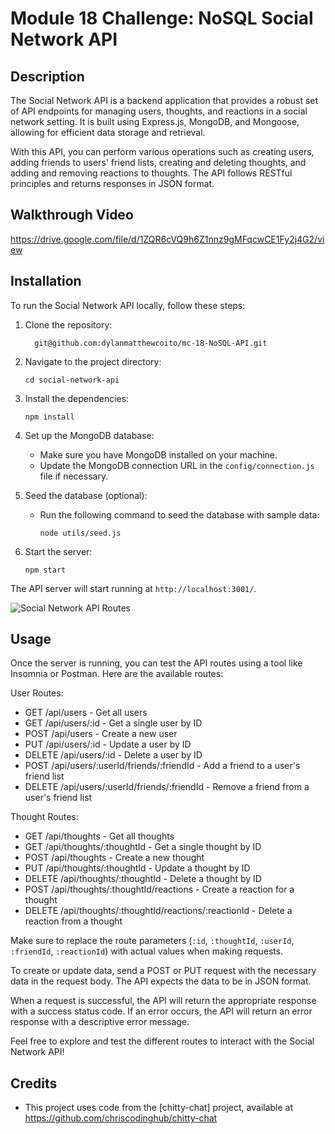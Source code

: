 # Module 18 Challenge: NoSQL Social Network API

## Description

The Social Network API is a backend application that provides a robust set of API endpoints for managing users, thoughts, and reactions in a social network setting. It is built using Express.js, MongoDB, and Mongoose, allowing for efficient data storage and retrieval.

With this API, you can perform various operations such as creating users, adding friends to users' friend lists, creating and deleting thoughts, and adding and removing reactions to thoughts. The API follows RESTful principles and returns responses in JSON format.

## Walkthrough Video 

https://drive.google.com/file/d/1ZQR6cVQ9h6Z1nnz9gMFqcwCE1Fy2j4G2/view

## Installation
To run the Social Network API locally, follow these steps:

1. Clone the repository:
   ```
     git@github.com:dylanmatthewcoito/mc-18-NoSQL-API.git
   ```

2. Navigate to the project directory:
   ```
   cd social-network-api
   ```

3. Install the dependencies:
   ```
   npm install
   ```

4. Set up the MongoDB database:
   - Make sure you have MongoDB installed on your machine.
   - Update the MongoDB connection URL in the `config/connection.js` file if necessary.

5. Seed the database (optional):
   - Run the following command to seed the database with sample data:
     ```
     node utils/seed.js
     ```

6. Start the server:
   ```
   npm start
   ```

The API server will start running at `http://localhost:3001/`.

![Social Network API Routes](https://github.com/dylanmatthewcoito/mc-18-NoSQL-API/assets/71201051/da1449e7-90fd-4ac6-bd10-6b2c03758861)

## Usage
Once the server is running, you can test the API routes using a tool like Insomnia or Postman. Here are the available routes:

User Routes:
- GET /api/users - Get all users
- GET /api/users/:id - Get a single user by ID
- POST /api/users - Create a new user
- PUT /api/users/:id - Update a user by ID
- DELETE /api/users/:id - Delete a user by ID
- POST /api/users/:userId/friends/:friendId - Add a friend to a user's friend list
- DELETE /api/users/:userId/friends/:friendId - Remove a friend from a user's friend list

Thought Routes:
- GET /api/thoughts - Get all thoughts
- GET /api/thoughts/:thoughtId - Get a single thought by ID
- POST /api/thoughts - Create a new thought
- PUT /api/thoughts/:thoughtId - Update a thought by ID
- DELETE /api/thoughts/:thoughtId - Delete a thought by ID
- POST /api/thoughts/:thoughtId/reactions - Create a reaction for a thought
- DELETE /api/thoughts/:thoughtId/reactions/:reactionId - Delete a reaction from a thought

Make sure to replace the route parameters (`:id`, `:thoughtId`, `:userId`, `:friendId`, `:reactionId`) with actual values when making requests.

To create or update data, send a POST or PUT request with the necessary data in the request body. The API expects the data to be in JSON format.

When a request is successful, the API will return the appropriate response with a success status code. If an error occurs, the API will return an error response with a descriptive error message.

Feel free to explore and test the different routes to interact with the Social Network API!


## Credits

* This project uses code from the [chitty-chat] project, available at https://github.com/chriscodinghub/chitty-chat
